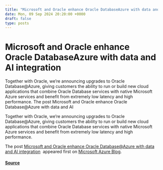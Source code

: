 ```yaml
---
title: "Microsoft and Oracle enhance Oracle DatabaseAzure with data and AI integration"
date: Mon, 09 Sep 2024 20:20:00 +0000
draft: false
type: posts
---
```

# Microsoft and Oracle enhance Oracle DatabaseAzure with data and AI integration





Together with Oracle, we’re announcing upgrades to Oracle Database@Azure, giving customers the ability to run or build new cloud applications that combine Oracle Database services with native Microsoft Azure services and benefit from extremely low latency and high performance. The post Microsoft and Oracle enhance Oracle Database@Azure with data and AI

Together with Oracle, we’re announcing upgrades to Oracle Database@Azure, giving customers the ability to run or build new cloud applications that combine Oracle Database services with native Microsoft Azure services and benefit from extremely low latency and high performance.

The post [Microsoft and Oracle enhance Oracle Database@Azure with data and AI integration](https://azure.microsoft.com/en-us/blog/microsoft-and-oracle-enhance-oracle-databaseazure-with-data-and-ai-integration/)  appeared first on [Microsoft Azure Blog](https://azure.microsoft.com/en-us/blog).

#### [Source](https://azure.microsoft.com/en-us/blog/microsoft-and-oracle-enhance-oracle-databaseazure-with-data-and-ai-integration/)


